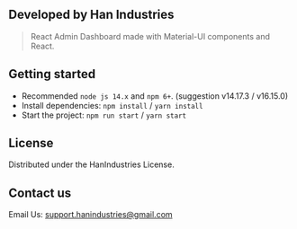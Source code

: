 ## Developed by Han Industries

> React Admin Dashboard made with Material-UI components and React.

## Getting started

- Recommended `node js 14.x` and `npm 6+`. (suggestion v14.17.3 / v16.15.0)
- Install dependencies: `npm install` / `yarn install`
- Start the project: `npm run start` / `yarn start`

## License

Distributed under the HanIndustries License. 

## Contact us

Email Us: support.hanindustries@gmail.com
